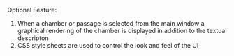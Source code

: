 Optional Feature:
1. When a chamber or passage is selected from the main window a graphical rendering of the chamber is displayed in addition to the textual descripton
2. CSS style sheets are used to control the look and feel of the UI